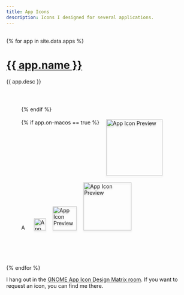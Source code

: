 ```yaml
---
title: App Icons
description: Icons I designed for several applications.
---
```


<style>
    .icons {
        max-width: 462px;
        padding: 40px;
        border-radius: 18px;
        display: flex;
        margin: auto;
        flex-wrap: wrap-reverse;
        gap: 18px;
    }

    .icons img {
        border-radius: 0;
    }

    .icons img:not(.symbolic) {
        filter: drop-shadow(0px 3px 2px rgba(0 0 0 / 15%));
    }

    @media (prefers-color-scheme: dark) {
      .symbolic {
        filter: invert(100%);
      }
    }
</style>

<br>
{% for app in site.data.apps %}
<h1>
    <a style="font-family: var(--bold);" href="{{ app.url }}">
        {{ app.name }}
    </a>
</h1>
{{ app.desc }}
<br>
<br>
<div class="icons" style="background-color: color-mix(in srgb, var(--bg), #{{ app.color }} 30%);">
    <img alt="App Icon Preview" width=16 height=16 src="/images/app-icons/{{ app.name | downcase | replace: ' ', '-' }}-symbolic.svg" class="symbolic">
    <img alt="App Icon Preview" width=32 height=32 src="/images/app-icons/{{ app.name | downcase | replace: ' ', '-' }}.svg">
    <img alt="App Icon Preview" width=64 height=64 src="/images/app-icons/{{ app.name | downcase | replace: ' ', '-' }}.svg">
    <img alt="App Icon Preview" width=128 height=128 src="/images/app-icons/{{ app.name | downcase | replace: ' ', '-' }}.svg">
    {% if app.on-macos == true %}
        <img alt="App Icon Preview" width=150 height=150 src="/images/app-icons/{{ app.name | downcase | replace: ' ', '-' }}-macos.png">
    {% endif %}
</div>
<br>
<br>
<br>
{% endfor %}

I hang out in the [GNOME App Icon Design Matrix room](https://matrix.to/#/#appicondesign:gnome.org). If you want to request an icon, you can find me there.
